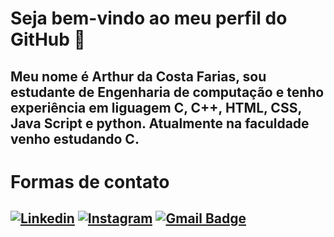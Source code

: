 # Seja bem-vindo ao meu perfil do GitHub 👋
## Meu nome é Arthur da Costa Farias, sou estudante de Engenharia de computação e tenho experiência em liguagem C, C++, HTML, CSS, Java Script e python. Atualmente na faculdade venho estudando C.

# Formas de contato
## [![Linkedin](https://img.shields.io/badge/-LinkedIn-0077B5?style=for-the-badge&logo=linkedin&logoColor=white&link=https://linkedin.com/in/arthur-da-costa-farias-607a59362)](https://linkedin.com/in/arthur-da-costa-farias-607a59362) [![Instagram](https://img.shields.io/badge/-Instagram-%23E4405F?style=for-the-badge&logo=instagram&logoColor=white)](https://www.instagram.com/_dacost4_/) [![Gmail Badge](https://img.shields.io/badge/-arthurdacosta22012007@gmail.com-c14438?style=flat-square&logo=Gmail&logoColor=white&link=mailto:arthurdacosta22012007@gmail.com)](mailto:arthurdacosta22012007@gmail.com)


<!--
**ArthurCoFa/ArthurCoFa** is a ✨ _special_ ✨ repository because its `README.md` (this file) appears on your GitHub profile.

Here are some ideas to get you started:

- 🔭 I’m currently working on ...
- 🌱 I’m currently learning ...
- 👯 I’m looking to collaborate on ...
- 🤔 I’m looking for help with ...
- 💬 Ask me about ...
- 📫 How to reach me: ...
- 😄 Pronouns: ...
- ⚡ Fun fact: ...
-->
